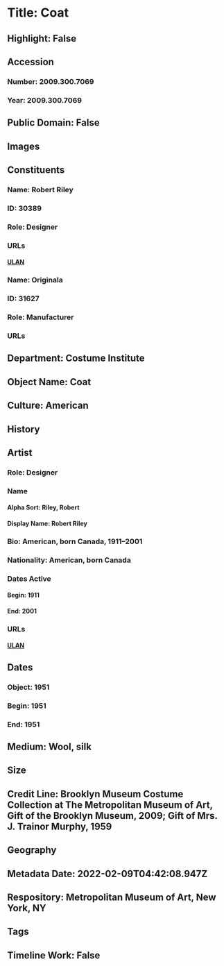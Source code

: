 # Title: Coat
## Highlight: False
## Accession
### Number: 2009.300.7069
### Year: 2009.300.7069
## Public Domain: False
## Images
## Constituents
### Name: Robert Riley
### ID: 30389
### Role: Designer
### URLs
#### [ULAN](http://vocab.getty.edu/page/ulan/500524746)
### Name: Originala
### ID: 31627
### Role: Manufacturer
### URLs
## Department: Costume Institute
## Object Name: Coat
## Culture: American
## History
## Artist
### Role: Designer
### Name
#### Alpha Sort: Riley, Robert
#### Display Name: Robert Riley
### Bio: American, born Canada, 1911–2001
### Nationality: American, born Canada
### Dates Active
#### Begin: 1911
#### End: 2001
### URLs
#### [ULAN](http://vocab.getty.edu/page/ulan/500524746)
## Dates
### Object: 1951
### Begin: 1951
### End: 1951
## Medium: Wool, silk
## Size
## Credit Line: Brooklyn Museum Costume Collection at The Metropolitan Museum of Art, Gift of the Brooklyn Museum, 2009; Gift of Mrs. J. Trainor Murphy, 1959
## Geography
## Metadata Date: 2022-02-09T04:42:08.947Z
## Respository: Metropolitan Museum of Art, New York, NY
## Tags
## Timeline Work: False